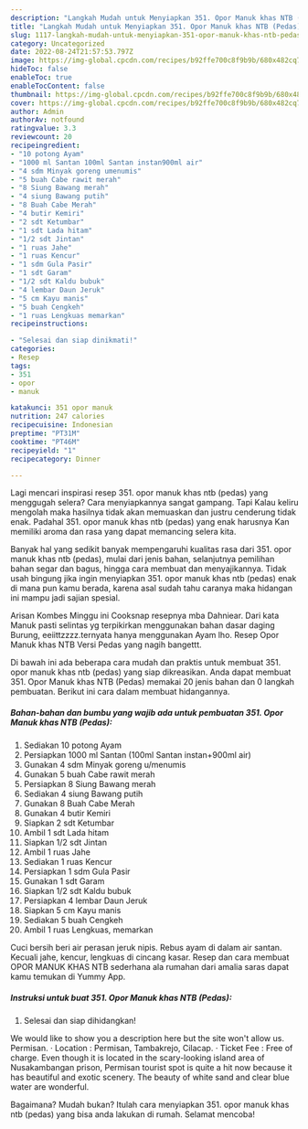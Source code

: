 ```yaml
---
description: "Langkah Mudah untuk Menyiapkan 351. Opor Manuk khas NTB (Pedas) Menu Buat lebaran"
title: "Langkah Mudah untuk Menyiapkan 351. Opor Manuk khas NTB (Pedas) Menu Buat lebaran"
slug: 1117-langkah-mudah-untuk-menyiapkan-351-opor-manuk-khas-ntb-pedas-menu-buat-lebaran
category: Uncategorized
date: 2022-08-24T21:57:53.797Z
image: https://img-global.cpcdn.com/recipes/b92ffe700c8f9b9b/680x482cq70/351-opor-manuk-khas-ntb-pedas-foto-resep-utama.jpg
hideToc: false
enableToc: true
enableTocContent: false
thumbnail: https://img-global.cpcdn.com/recipes/b92ffe700c8f9b9b/680x482cq70/351-opor-manuk-khas-ntb-pedas-foto-resep-utama.jpg
cover: https://img-global.cpcdn.com/recipes/b92ffe700c8f9b9b/680x482cq70/351-opor-manuk-khas-ntb-pedas-foto-resep-utama.jpg
author: Admin
authorAv: notfound
ratingvalue: 3.3
reviewcount: 20
recipeingredient:
- "10 potong Ayam"
- "1000 ml Santan 100ml Santan instan900ml air"
- "4 sdm Minyak goreng umenumis"
- "5 buah Cabe rawit merah"
- "8 Siung Bawang merah"
- "4 siung Bawang putih"
- "8 Buah Cabe Merah"
- "4 butir Kemiri"
- "2 sdt Ketumbar"
- "1 sdt Lada hitam"
- "1/2 sdt Jintan"
- "1 ruas Jahe"
- "1 ruas Kencur"
- "1 sdm Gula Pasir"
- "1 sdt Garam"
- "1/2 sdt Kaldu bubuk"
- "4 lembar Daun Jeruk"
- "5 cm Kayu manis"
- "5 buah Cengkeh"
- "1 ruas Lengkuas memarkan"
recipeinstructions:

- "Selesai dan siap dinikmati!"
categories:
- Resep
tags:
- 351
- opor
- manuk

katakunci: 351 opor manuk 
nutrition: 247 calories
recipecuisine: Indonesian
preptime: "PT31M"
cooktime: "PT46M"
recipeyield: "1"
recipecategory: Dinner

---
```



Lagi mencari inspirasi resep 351. opor manuk khas ntb (pedas) yang menggugah selera? Cara menyiapkannya sangat gampang. Tapi Kalau keliru mengolah maka hasilnya tidak akan memuaskan dan justru cenderung tidak enak. Padahal 351. opor manuk khas ntb (pedas) yang enak harusnya Kan memiliki aroma dan rasa yang dapat memancing selera kita.


Banyak hal yang sedikit banyak mempengaruhi kualitas rasa dari 351. opor manuk khas ntb (pedas), mulai dari jenis bahan, selanjutnya pemilihan bahan segar dan bagus, hingga cara membuat dan menyajikannya. Tidak usah bingung jika ingin menyiapkan 351. opor manuk khas ntb (pedas) enak di mana pun kamu berada, karena asal sudah tahu caranya maka hidangan ini mampu jadi sajian spesial.

Arisan Kombes Minggu ini Cooksnap resepnya mba Dahniear. Dari kata Manuk pasti selintas yg terpikirkan menggunakan bahan dasar daging Burung, eeiittzzzz.ternyata hanya menggunakan Ayam lho. Resep Opor Manuk khas NTB Versi Pedas yang nagih bangettt.


Di bawah ini ada beberapa cara mudah dan praktis untuk membuat 351. opor manuk khas ntb (pedas) yang siap dikreasikan. Anda dapat membuat 351. Opor Manuk khas NTB (Pedas) memakai 20 jenis bahan dan 0 langkah pembuatan. Berikut ini cara dalam membuat hidangannya.

<!--inarticleads1-->

##### Bahan-bahan dan bumbu yang wajib ada untuk pembuatan 351. Opor Manuk khas NTB (Pedas):

1. Sediakan 10 potong Ayam
1. Persiapkan 1000 ml Santan (100ml Santan instan+900ml air)
1. Gunakan 4 sdm Minyak goreng u/menumis
1. Gunakan 5 buah Cabe rawit merah
1. Persiapkan 8 Siung Bawang merah
1. Sediakan 4 siung Bawang putih
1. Gunakan 8 Buah Cabe Merah
1. Gunakan 4 butir Kemiri
1. Siapkan 2 sdt Ketumbar
1. Ambil 1 sdt Lada hitam
1. Siapkan 1/2 sdt Jintan
1. Ambil 1 ruas Jahe
1. Sediakan 1 ruas Kencur
1. Persiapkan 1 sdm Gula Pasir
1. Gunakan 1 sdt Garam
1. Siapkan 1/2 sdt Kaldu bubuk
1. Persiapkan 4 lembar Daun Jeruk
1. Siapkan 5 cm Kayu manis
1. Sediakan 5 buah Cengkeh
1. Ambil 1 ruas Lengkuas, memarkan


Cuci bersih beri air perasan jeruk nipis. Rebus ayam di dalam air santan. Kecuali jahe, kencur, lengkuas di cincang kasar. Resep dan cara membuat OPOR MANUK KHAS NTB sederhana ala rumahan dari amalia saras dapat kamu temukan di Yummy App. 

<!--inarticleads2-->

##### Instruksi untuk buat 351. Opor Manuk khas NTB (Pedas):


1. Selesai dan siap dihidangkan!

We would like to show you a description here but the site won&#39;t allow us. Permisan. · Location : Permisan, Tambakrejo, Cilacap. · Ticket Fee : Free of charge. Even though it is located in the scary-looking island area of Nusakambangan prison, Permisan tourist spot is quite a hit now because it has beautiful and exotic scenery. The beauty of white sand and clear blue water are wonderful. 

Bagaimana? Mudah bukan? Itulah cara menyiapkan 351. opor manuk khas ntb (pedas) yang bisa anda lakukan di rumah. Selamat mencoba!
